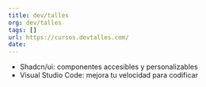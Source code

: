 ```yaml
---
title: dev/talles
org: dev/talles
tags: []
url: https://cursos.devtalles.com/
date: 
---
```


* Shadcn/ui: componentes accesibles y personalizables
* Visual Studio Code: mejora tu velocidad para codificar
